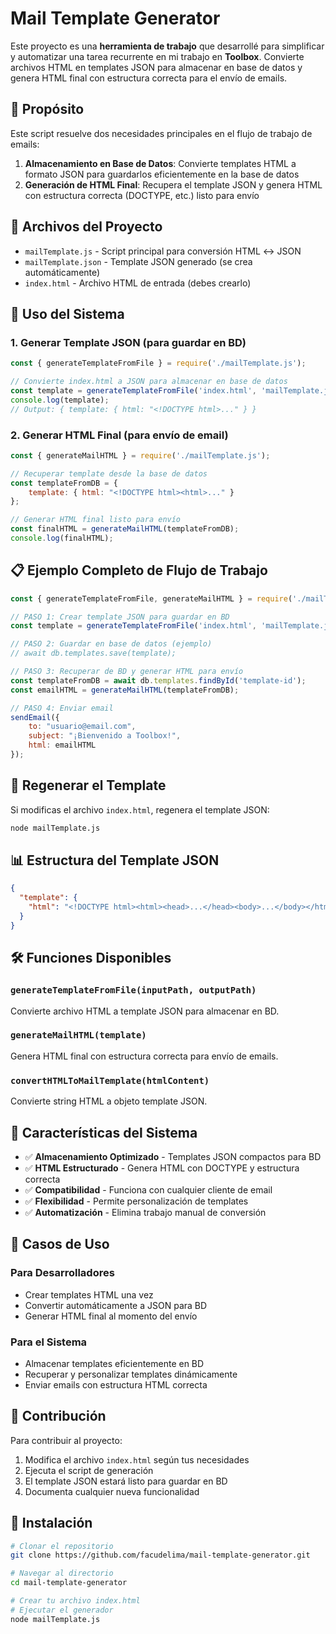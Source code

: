 # Mail Template Generator

Este proyecto es una **herramienta de trabajo** que desarrollé para simplificar y automatizar una tarea recurrente en mi trabajo en **Toolbox**. Convierte archivos HTML en templates JSON para almacenar en base de datos y genera HTML final con estructura correcta para el envío de emails.

## 🎯 Propósito

Este script resuelve dos necesidades principales en el flujo de trabajo de emails:

1. **Almacenamiento en Base de Datos**: Convierte templates HTML a formato JSON para guardarlos eficientemente en la base de datos
2. **Generación de HTML Final**: Recupera el template JSON y genera HTML con estructura correcta (DOCTYPE, etc.) listo para envío

## 📁 Archivos del Proyecto

- `mailTemplate.js` - Script principal para conversión HTML ↔ JSON
- `mailTemplate.json` - Template JSON generado (se crea automáticamente)
- `index.html` - Archivo HTML de entrada (debes crearlo)

## 🚀 Uso del Sistema

### 1. Generar Template JSON (para guardar en BD)

```javascript
const { generateTemplateFromFile } = require('./mailTemplate.js');

// Convierte index.html a JSON para almacenar en base de datos
const template = generateTemplateFromFile('index.html', 'mailTemplate.json');
console.log(template);
// Output: { template: { html: "<!DOCTYPE html>..." } }
```

### 2. Generar HTML Final (para envío de email)

```javascript
const { generateMailHTML } = require('./mailTemplate.js');

// Recuperar template desde la base de datos
const templateFromDB = {
    template: { html: "<!DOCTYPE html><html>..." }
};

// Generar HTML final listo para envío
const finalHTML = generateMailHTML(templateFromDB);
console.log(finalHTML);
```

## 📋 Ejemplo Completo de Flujo de Trabajo

```javascript
const { generateTemplateFromFile, generateMailHTML } = require('./mailTemplate.js');

// PASO 1: Crear template JSON para guardar en BD
const template = generateTemplateFromFile('index.html', 'mailTemplate.json');

// PASO 2: Guardar en base de datos (ejemplo)
// await db.templates.save(template);

// PASO 3: Recuperar de BD y generar HTML para envío
const templateFromDB = await db.templates.findById('template-id');
const emailHTML = generateMailHTML(templateFromDB);

// PASO 4: Enviar email
sendEmail({
    to: "usuario@email.com",
    subject: "¡Bienvenido a Toolbox!",
    html: emailHTML
});
```

## 🔄 Regenerar el Template

Si modificas el archivo `index.html`, regenera el template JSON:

```bash
node mailTemplate.js
```

## 📊 Estructura del Template JSON

```json
{
  "template": {
    "html": "<!DOCTYPE html><html><head>...</head><body>...</body></html>"
  }
}
```

## 🛠️ Funciones Disponibles

### `generateTemplateFromFile(inputPath, outputPath)`
Convierte archivo HTML a template JSON para almacenar en BD.

### `generateMailHTML(template)`
Genera HTML final con estructura correcta para envío de emails.

### `convertHTMLToMailTemplate(htmlContent)`
Convierte string HTML a objeto template JSON.

## 📧 Características del Sistema

- ✅ **Almacenamiento Optimizado** - Templates JSON compactos para BD
- ✅ **HTML Estructurado** - Genera HTML con DOCTYPE y estructura correcta
- ✅ **Compatibilidad** - Funciona con cualquier cliente de email
- ✅ **Flexibilidad** - Permite personalización de templates
- ✅ **Automatización** - Elimina trabajo manual de conversión

## 📝 Casos de Uso

### Para Desarrolladores
- Crear templates HTML una vez
- Convertir automáticamente a JSON para BD
- Generar HTML final al momento del envío

### Para el Sistema
- Almacenar templates eficientemente en BD
- Recuperar y personalizar templates dinámicamente
- Enviar emails con estructura HTML correcta

## 🤝 Contribución

Para contribuir al proyecto:

1. Modifica el archivo `index.html` según tus necesidades
2. Ejecuta el script de generación
3. El template JSON estará listo para guardar en BD
4. Documenta cualquier nueva funcionalidad

## 🔧 Instalación

```bash
# Clonar el repositorio
git clone https://github.com/facudelima/mail-template-generator.git

# Navegar al directorio
cd mail-template-generator

# Crear tu archivo index.html
# Ejecutar el generador
node mailTemplate.js
```
